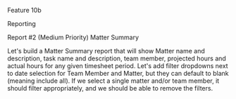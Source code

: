 Feature 10b

Reporting

Report #2 (Medium Priority)
Matter Summary

Let's build a Matter Summary report that will show Matter name and description, task name and description, team member, projected hours and actual hours for any given timesheet period.  Let's add filter dropdowns next to date selection for Team Member and Matter, but they can default to blank (meaning include all).  If we select a single matter and/or team member, it should filter appropriately, and we should be able to remove the filters.

